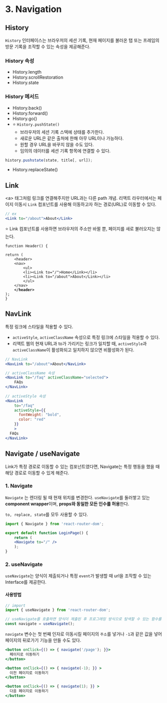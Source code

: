 # 3. Navigation

## History

`History` 인터페이스는 브라우저의 세션 기록, 현재 페이지를 불러온 탭 또는 프레임의 방문 기록을 조작할 수 있는 속성을 제공해준다.

### History 속성

* History.length
* History.scrollRestoration
* History.state

### History 메서드

* History.back()
* History.forward()
* History.go()
* ⭐️ `History.pushState()`
  * 브라우저의 세션 기록 스택에 상태를 추가한다.
  * 새로운 URL은 같은 출처에 한해 아무 URL이나 가능하다.
  * 원할 경우 URL을 바꾸지 않을 수도 있다.
  * 임의의 데이터를 세션 기록 항목에 연결할 수 있다.

```jsx
history.pushstate(state, title[, url]);    
```

* History.replaceState()

## Link

\<a> 태그처럼 링크를 연결해주지만 URL과는 다른 path 개념. 리액트 라우터에서는 페이지 이동시 `Link` 컴포넌트를 사용해 이동하고자 하는 경로(URL)로 이동할 수 있다.

```jsx
// ex
<Link to="/about">About</Link>
```

⭐️ Link 컴포넌트를 사용하면 브라우저의 주소만 바뀔 뿐, 페이지를 새로 불러오지는 않는다.

<pre class="language-jsx"><code class="lang-jsx">function Header() {

return (
    &#x3C;header>
	&#x3C;nav>
	    &#x3C;ul>
		&#x3C;li>&#x3C;Link to="/">Home&#x3C;/Link>&#x3C;/li>
		&#x3C;li>&#x3C;Link to="/about">About&#x3C;/Link>&#x3C;/li>
	    &#x3C;/ul>
	&#x3C;/nav>
<strong>    &#x3C;/header>
</strong>);
}
</code></pre>

## NavLink

특정 링크에 스타일을 적용할 수 있다.

* `activeStyle`, `activeClassName` 속성으로 특정 링크에 스타일을 적용할 수 있다.
* 리액트 웹의 현재 URL과 to가 가리키는 링크가 일치할 때, `activeStyle`과 `activeClassName`이 활성화되고 일치하지 않으면 비활성화가 된다.

```jsx
// NavLink
<NavLink to="/about">About</NavLink>

// activeClassName 속성 
<NavLink to="/faq" activeClassName="selected">
    FAQs
</NavLink>
  
// activeStyle 속성
<NavLink
    to="/faq"
    activeStyle={{
      fontWeight: "bold",
      color: "red"
    }}
    >
  FAQs
</NavLink>
```

## Navigate / useNavigate

Link가 특정 경로로 이동할 수 있는 컴포넌트였다면, Navigate는 특정 행동을 했을 때 해당 경로로 이동할 수 있게 해준다.

### 1. Navigate

`Navigate` 는 렌더링 될 때 현재 위치를 변경한다. `useNavigate`를 둘러쌓고 있는 **component wrapper**이며, **props와 동일한 모든 인수를 허용**한다.

`to, replace, state`를 모두 사용할 수 있다.

```jsx
import { Navigate } from 'react-router-dom';

export default function LoginPage() {
    return (
	<Navigate to="/" />
    );
}
```

### 2. useNavigate

`useNavigate`는 양식이 제출되거나 특정 `event`가 발생할 때 url을 조작할 수 있는 Interface를 제공한다.

#### 사용방법

```typescript
// import
import { useNavigate } from 'react-router-dom';

// useNavigate를 호출하면 양식이 제출된 후 프로그래밍 방식으로 탐색할 수 있는 함수를 반환 후 변수에 담는다.
const navigate = useNavigate();
```

`navigate` 변수는 첫 번째 인자로 이동시킬 페이지의 `주소`를 넣거나 `-1`과 같은 값을 넣어 페이지의 뒤로가기 기능을 만들 수도 있다.

```jsx
<button onClick={() => { navigate('/page'); }}>
  페이지로 이동하기
</button>

<button onClick={() => { navigate(-1); }} >
  이전 페이지로 이동하기
</button>

<button onClick={() => { navigate(1); }} >
  다음 페이지로 이동하기
</button>
```





